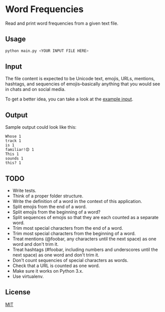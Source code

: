 # Word Frequencies

Read and print word frequencies from a given text file.

## Usage

```bash
python main.py <YOUR INPUT FILE HERE>
```

## Input

The file content is expected to be Unicode text, emojis, URLs, mentions, hashtags, and sequencies of emojis–basically anything that you would see in chats and on social media.

To get a better idea, you can take a look at the [example input](data/example_input.txt).

## Output

Sample output could look like this:

```text
Whose 1
track 1
is 1
familiar!😍 1
This 1
sounds 1
this? 1
```

## TODO

- Write tests.
- Think of a proper folder structure.
- Write the definition of a word in the context of this application.
- Split emojis from the end of a word.
- Split emojis from the beginning of a word?
- Split sequences of emojis so that they are each counted as a separate word.
- Trim most special characters from the end of a word.
- Trim most special characters from the beginning of a word.
- Treat mentions (@foobar, any characters until the next space) as one word and don't trim it.
- Treat hashtags (#foobar, including numbers and underscores until the next space) as one word and don't trim it.
- Don't count sequencies of special characters as words.
- Check that a URL is counted as one word.
- Make sure it works on Python 3.x.
- Use virtualenv.

## License

[MIT](https://choosealicense.com/licenses/mit/)
